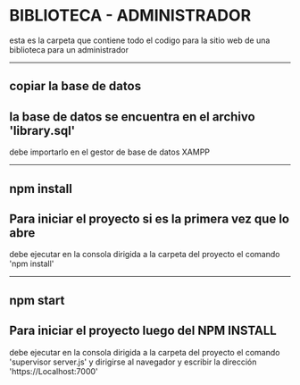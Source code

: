 # BIBLIOTECA - ADMINISTRADOR
esta es la carpeta que contiene todo el codigo para la sitio web
de una biblioteca para un administrador


------------
copiar la base de datos 
------------
## la base de datos se encuentra en el archivo 'library.sql'

debe importarlo en el gestor de base de datos XAMPP 

------------
npm install 
------------
## Para iniciar el proyecto si es la primera vez que lo abre

debe ejecutar en la consola dirigida a la carpeta del proyecto 
el comando 'npm install'


------------
npm start 
------------
## Para iniciar el proyecto luego del NPM INSTALL

debe ejecutar en la consola dirigida a la carpeta del proyecto 
el comando 'supervisor server.js' y dirigirse al navegador y escribir la dirección 
'https://Localhost:7000'